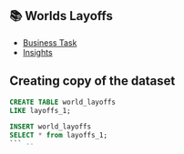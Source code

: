 ## 📚 Worlds Layoffs
- [Business Task](#business-task)
- [Insights ](#Insights)



## Creating copy of the dataset

```sql -- 
CREATE TABLE world_layoffs
LIKE layoffs_1;

INSERT world_layoffs
SELECT * from layoffs_1;
``` -- 
